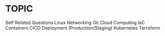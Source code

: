 # TOPIC

Self Related Questions
Linux
Networking
Git
Cloud Computing
IaC
Containers
CICD
Deployment (Production/Staging)
Kubernetes
Terraform